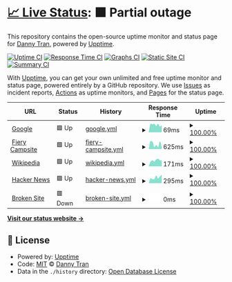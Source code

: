 # [📈 Live Status](https://nabdtran.github.io/upptime): <!--live status--> **🟧 Partial outage**

This repository contains the open-source uptime monitor and status page for [Danny Tran](https://www.linkedin.com/in/nabdtran/), powered by [Upptime](https://github.com/upptime/upptime).

[![Uptime CI](https://github.com/koj-co/upptime/workflows/Uptime%20CI/badge.svg)](https://github.com/koj-co/upptime/actions?query=workflow%3A%22Uptime+CI%22)
[![Response Time CI](https://github.com/koj-co/upptime/workflows/Response%20Time%20CI/badge.svg)](https://github.com/koj-co/upptime/actions?query=workflow%3A%22Response+Time+CI%22)
[![Graphs CI](https://github.com/koj-co/upptime/workflows/Graphs%20CI/badge.svg)](https://github.com/koj-co/upptime/actions?query=workflow%3A%22Graphs+CI%22)
[![Static Site CI](https://github.com/koj-co/upptime/workflows/Static%20Site%20CI/badge.svg)](https://github.com/koj-co/upptime/actions?query=workflow%3A%22Static+Site+CI%22)
[![Summary CI](https://github.com/koj-co/upptime/workflows/Summary%20CI/badge.svg)](https://github.com/koj-co/upptime/actions?query=workflow%3A%22Summary+CI%22)

With [Upptime](https://upptime.js.org), you can get your own unlimited and free uptime monitor and status page, powered entirely by a GitHub repository. We use [Issues](https://github.com/nabdtran/upptime/issues) as incident reports, [Actions](https://github.com/nabdtran/upptime/actions) as uptime monitors, and [Pages](https://nabdtran.github.io/upptime) for the status page.

<!--start: status pages-->
<!-- This summary is generated by Upptime (https://github.com/upptime/upptime) -->
<!-- Do not edit this manually, your changes will be overwritten -->
<!-- prettier-ignore -->
| URL | Status | History | Response Time | Uptime |
| --- | ------ | ------- | ------------- | ------ |
| <img alt="" src="https://favicons.githubusercontent.com/www.google.com" height="13"> [Google](https://www.google.com) | 🟩 Up | [google.yml](https://github.com/nabdtran/uptime/commits/HEAD/history/google.yml) | <details><summary><img alt="Response time graph" src="./graphs/google/response-time-week.png" height="20"> 69ms</summary><br><a href="https://nabdtran.github.io/uptime/history/google"><img alt="Response time 86" src="https://img.shields.io/endpoint?url=https%3A%2F%2Fraw.githubusercontent.com%2Fnabdtran%2Fuptime%2FHEAD%2Fapi%2Fgoogle%2Fresponse-time.json"></a><br><a href="https://nabdtran.github.io/uptime/history/google"><img alt="24-hour response time 64" src="https://img.shields.io/endpoint?url=https%3A%2F%2Fraw.githubusercontent.com%2Fnabdtran%2Fuptime%2FHEAD%2Fapi%2Fgoogle%2Fresponse-time-day.json"></a><br><a href="https://nabdtran.github.io/uptime/history/google"><img alt="7-day response time 69" src="https://img.shields.io/endpoint?url=https%3A%2F%2Fraw.githubusercontent.com%2Fnabdtran%2Fuptime%2FHEAD%2Fapi%2Fgoogle%2Fresponse-time-week.json"></a><br><a href="https://nabdtran.github.io/uptime/history/google"><img alt="30-day response time 90" src="https://img.shields.io/endpoint?url=https%3A%2F%2Fraw.githubusercontent.com%2Fnabdtran%2Fuptime%2FHEAD%2Fapi%2Fgoogle%2Fresponse-time-month.json"></a><br><a href="https://nabdtran.github.io/uptime/history/google"><img alt="1-year response time 86" src="https://img.shields.io/endpoint?url=https%3A%2F%2Fraw.githubusercontent.com%2Fnabdtran%2Fuptime%2FHEAD%2Fapi%2Fgoogle%2Fresponse-time-year.json"></a></details> | <details><summary><a href="https://nabdtran.github.io/uptime/history/google">100.00%</a></summary><a href="https://nabdtran.github.io/uptime/history/google"><img alt="All-time uptime 100.00%" src="https://img.shields.io/endpoint?url=https%3A%2F%2Fraw.githubusercontent.com%2Fnabdtran%2Fuptime%2FHEAD%2Fapi%2Fgoogle%2Fuptime.json"></a><br><a href="https://nabdtran.github.io/uptime/history/google"><img alt="24-hour uptime 100.00%" src="https://img.shields.io/endpoint?url=https%3A%2F%2Fraw.githubusercontent.com%2Fnabdtran%2Fuptime%2FHEAD%2Fapi%2Fgoogle%2Fuptime-day.json"></a><br><a href="https://nabdtran.github.io/uptime/history/google"><img alt="7-day uptime 100.00%" src="https://img.shields.io/endpoint?url=https%3A%2F%2Fraw.githubusercontent.com%2Fnabdtran%2Fuptime%2FHEAD%2Fapi%2Fgoogle%2Fuptime-week.json"></a><br><a href="https://nabdtran.github.io/uptime/history/google"><img alt="30-day uptime 100.00%" src="https://img.shields.io/endpoint?url=https%3A%2F%2Fraw.githubusercontent.com%2Fnabdtran%2Fuptime%2FHEAD%2Fapi%2Fgoogle%2Fuptime-month.json"></a><br><a href="https://nabdtran.github.io/uptime/history/google"><img alt="1-year uptime 100.00%" src="https://img.shields.io/endpoint?url=https%3A%2F%2Fraw.githubusercontent.com%2Fnabdtran%2Fuptime%2FHEAD%2Fapi%2Fgoogle%2Fuptime-year.json"></a></details>
| <img alt="" src="https://favicons.githubusercontent.com/fierycamp.site" height="13"> [Fiery Campsite](http://fierycamp.site) | 🟩 Up | [fiery-campsite.yml](https://github.com/nabdtran/uptime/commits/HEAD/history/fiery-campsite.yml) | <details><summary><img alt="Response time graph" src="./graphs/fiery-campsite/response-time-week.png" height="20"> 625ms</summary><br><a href="https://nabdtran.github.io/uptime/history/fiery-campsite"><img alt="Response time 1179" src="https://img.shields.io/endpoint?url=https%3A%2F%2Fraw.githubusercontent.com%2Fnabdtran%2Fuptime%2FHEAD%2Fapi%2Ffiery-campsite%2Fresponse-time.json"></a><br><a href="https://nabdtran.github.io/uptime/history/fiery-campsite"><img alt="24-hour response time 212" src="https://img.shields.io/endpoint?url=https%3A%2F%2Fraw.githubusercontent.com%2Fnabdtran%2Fuptime%2FHEAD%2Fapi%2Ffiery-campsite%2Fresponse-time-day.json"></a><br><a href="https://nabdtran.github.io/uptime/history/fiery-campsite"><img alt="7-day response time 625" src="https://img.shields.io/endpoint?url=https%3A%2F%2Fraw.githubusercontent.com%2Fnabdtran%2Fuptime%2FHEAD%2Fapi%2Ffiery-campsite%2Fresponse-time-week.json"></a><br><a href="https://nabdtran.github.io/uptime/history/fiery-campsite"><img alt="30-day response time 508" src="https://img.shields.io/endpoint?url=https%3A%2F%2Fraw.githubusercontent.com%2Fnabdtran%2Fuptime%2FHEAD%2Fapi%2Ffiery-campsite%2Fresponse-time-month.json"></a><br><a href="https://nabdtran.github.io/uptime/history/fiery-campsite"><img alt="1-year response time 1179" src="https://img.shields.io/endpoint?url=https%3A%2F%2Fraw.githubusercontent.com%2Fnabdtran%2Fuptime%2FHEAD%2Fapi%2Ffiery-campsite%2Fresponse-time-year.json"></a></details> | <details><summary><a href="https://nabdtran.github.io/uptime/history/fiery-campsite">100.00%</a></summary><a href="https://nabdtran.github.io/uptime/history/fiery-campsite"><img alt="All-time uptime 52.94%" src="https://img.shields.io/endpoint?url=https%3A%2F%2Fraw.githubusercontent.com%2Fnabdtran%2Fuptime%2FHEAD%2Fapi%2Ffiery-campsite%2Fuptime.json"></a><br><a href="https://nabdtran.github.io/uptime/history/fiery-campsite"><img alt="24-hour uptime 100.00%" src="https://img.shields.io/endpoint?url=https%3A%2F%2Fraw.githubusercontent.com%2Fnabdtran%2Fuptime%2FHEAD%2Fapi%2Ffiery-campsite%2Fuptime-day.json"></a><br><a href="https://nabdtran.github.io/uptime/history/fiery-campsite"><img alt="7-day uptime 100.00%" src="https://img.shields.io/endpoint?url=https%3A%2F%2Fraw.githubusercontent.com%2Fnabdtran%2Fuptime%2FHEAD%2Fapi%2Ffiery-campsite%2Fuptime-week.json"></a><br><a href="https://nabdtran.github.io/uptime/history/fiery-campsite"><img alt="30-day uptime 100.00%" src="https://img.shields.io/endpoint?url=https%3A%2F%2Fraw.githubusercontent.com%2Fnabdtran%2Fuptime%2FHEAD%2Fapi%2Ffiery-campsite%2Fuptime-month.json"></a><br><a href="https://nabdtran.github.io/uptime/history/fiery-campsite"><img alt="1-year uptime 52.94%" src="https://img.shields.io/endpoint?url=https%3A%2F%2Fraw.githubusercontent.com%2Fnabdtran%2Fuptime%2FHEAD%2Fapi%2Ffiery-campsite%2Fuptime-year.json"></a></details>
| <img alt="" src="https://favicons.githubusercontent.com/www.wikipedia.org" height="13"> [Wikipedia](https://www.wikipedia.org) | 🟩 Up | [wikipedia.yml](https://github.com/nabdtran/uptime/commits/HEAD/history/wikipedia.yml) | <details><summary><img alt="Response time graph" src="./graphs/wikipedia/response-time-week.png" height="20"> 171ms</summary><br><a href="https://nabdtran.github.io/uptime/history/wikipedia"><img alt="Response time 183" src="https://img.shields.io/endpoint?url=https%3A%2F%2Fraw.githubusercontent.com%2Fnabdtran%2Fuptime%2FHEAD%2Fapi%2Fwikipedia%2Fresponse-time.json"></a><br><a href="https://nabdtran.github.io/uptime/history/wikipedia"><img alt="24-hour response time 178" src="https://img.shields.io/endpoint?url=https%3A%2F%2Fraw.githubusercontent.com%2Fnabdtran%2Fuptime%2FHEAD%2Fapi%2Fwikipedia%2Fresponse-time-day.json"></a><br><a href="https://nabdtran.github.io/uptime/history/wikipedia"><img alt="7-day response time 171" src="https://img.shields.io/endpoint?url=https%3A%2F%2Fraw.githubusercontent.com%2Fnabdtran%2Fuptime%2FHEAD%2Fapi%2Fwikipedia%2Fresponse-time-week.json"></a><br><a href="https://nabdtran.github.io/uptime/history/wikipedia"><img alt="30-day response time 182" src="https://img.shields.io/endpoint?url=https%3A%2F%2Fraw.githubusercontent.com%2Fnabdtran%2Fuptime%2FHEAD%2Fapi%2Fwikipedia%2Fresponse-time-month.json"></a><br><a href="https://nabdtran.github.io/uptime/history/wikipedia"><img alt="1-year response time 183" src="https://img.shields.io/endpoint?url=https%3A%2F%2Fraw.githubusercontent.com%2Fnabdtran%2Fuptime%2FHEAD%2Fapi%2Fwikipedia%2Fresponse-time-year.json"></a></details> | <details><summary><a href="https://nabdtran.github.io/uptime/history/wikipedia">100.00%</a></summary><a href="https://nabdtran.github.io/uptime/history/wikipedia"><img alt="All-time uptime 100.00%" src="https://img.shields.io/endpoint?url=https%3A%2F%2Fraw.githubusercontent.com%2Fnabdtran%2Fuptime%2FHEAD%2Fapi%2Fwikipedia%2Fuptime.json"></a><br><a href="https://nabdtran.github.io/uptime/history/wikipedia"><img alt="24-hour uptime 100.00%" src="https://img.shields.io/endpoint?url=https%3A%2F%2Fraw.githubusercontent.com%2Fnabdtran%2Fuptime%2FHEAD%2Fapi%2Fwikipedia%2Fuptime-day.json"></a><br><a href="https://nabdtran.github.io/uptime/history/wikipedia"><img alt="7-day uptime 100.00%" src="https://img.shields.io/endpoint?url=https%3A%2F%2Fraw.githubusercontent.com%2Fnabdtran%2Fuptime%2FHEAD%2Fapi%2Fwikipedia%2Fuptime-week.json"></a><br><a href="https://nabdtran.github.io/uptime/history/wikipedia"><img alt="30-day uptime 100.00%" src="https://img.shields.io/endpoint?url=https%3A%2F%2Fraw.githubusercontent.com%2Fnabdtran%2Fuptime%2FHEAD%2Fapi%2Fwikipedia%2Fuptime-month.json"></a><br><a href="https://nabdtran.github.io/uptime/history/wikipedia"><img alt="1-year uptime 100.00%" src="https://img.shields.io/endpoint?url=https%3A%2F%2Fraw.githubusercontent.com%2Fnabdtran%2Fuptime%2FHEAD%2Fapi%2Fwikipedia%2Fuptime-year.json"></a></details>
| <img alt="" src="https://favicons.githubusercontent.com/news.ycombinator.com" height="13"> [Hacker News](https://news.ycombinator.com) | 🟩 Up | [hacker-news.yml](https://github.com/nabdtran/uptime/commits/HEAD/history/hacker-news.yml) | <details><summary><img alt="Response time graph" src="./graphs/hacker-news/response-time-week.png" height="20"> 295ms</summary><br><a href="https://nabdtran.github.io/uptime/history/hacker-news"><img alt="Response time 351" src="https://img.shields.io/endpoint?url=https%3A%2F%2Fraw.githubusercontent.com%2Fnabdtran%2Fuptime%2FHEAD%2Fapi%2Fhacker-news%2Fresponse-time.json"></a><br><a href="https://nabdtran.github.io/uptime/history/hacker-news"><img alt="24-hour response time 431" src="https://img.shields.io/endpoint?url=https%3A%2F%2Fraw.githubusercontent.com%2Fnabdtran%2Fuptime%2FHEAD%2Fapi%2Fhacker-news%2Fresponse-time-day.json"></a><br><a href="https://nabdtran.github.io/uptime/history/hacker-news"><img alt="7-day response time 295" src="https://img.shields.io/endpoint?url=https%3A%2F%2Fraw.githubusercontent.com%2Fnabdtran%2Fuptime%2FHEAD%2Fapi%2Fhacker-news%2Fresponse-time-week.json"></a><br><a href="https://nabdtran.github.io/uptime/history/hacker-news"><img alt="30-day response time 290" src="https://img.shields.io/endpoint?url=https%3A%2F%2Fraw.githubusercontent.com%2Fnabdtran%2Fuptime%2FHEAD%2Fapi%2Fhacker-news%2Fresponse-time-month.json"></a><br><a href="https://nabdtran.github.io/uptime/history/hacker-news"><img alt="1-year response time 351" src="https://img.shields.io/endpoint?url=https%3A%2F%2Fraw.githubusercontent.com%2Fnabdtran%2Fuptime%2FHEAD%2Fapi%2Fhacker-news%2Fresponse-time-year.json"></a></details> | <details><summary><a href="https://nabdtran.github.io/uptime/history/hacker-news">100.00%</a></summary><a href="https://nabdtran.github.io/uptime/history/hacker-news"><img alt="All-time uptime 99.97%" src="https://img.shields.io/endpoint?url=https%3A%2F%2Fraw.githubusercontent.com%2Fnabdtran%2Fuptime%2FHEAD%2Fapi%2Fhacker-news%2Fuptime.json"></a><br><a href="https://nabdtran.github.io/uptime/history/hacker-news"><img alt="24-hour uptime 100.00%" src="https://img.shields.io/endpoint?url=https%3A%2F%2Fraw.githubusercontent.com%2Fnabdtran%2Fuptime%2FHEAD%2Fapi%2Fhacker-news%2Fuptime-day.json"></a><br><a href="https://nabdtran.github.io/uptime/history/hacker-news"><img alt="7-day uptime 100.00%" src="https://img.shields.io/endpoint?url=https%3A%2F%2Fraw.githubusercontent.com%2Fnabdtran%2Fuptime%2FHEAD%2Fapi%2Fhacker-news%2Fuptime-week.json"></a><br><a href="https://nabdtran.github.io/uptime/history/hacker-news"><img alt="30-day uptime 100.00%" src="https://img.shields.io/endpoint?url=https%3A%2F%2Fraw.githubusercontent.com%2Fnabdtran%2Fuptime%2FHEAD%2Fapi%2Fhacker-news%2Fuptime-month.json"></a><br><a href="https://nabdtran.github.io/uptime/history/hacker-news"><img alt="1-year uptime 99.96%" src="https://img.shields.io/endpoint?url=https%3A%2F%2Fraw.githubusercontent.com%2Fnabdtran%2Fuptime%2FHEAD%2Fapi%2Fhacker-news%2Fuptime-year.json"></a></details>
| <img alt="" src="https://favicons.githubusercontent.com/thissitedoesnotexist.com" height="13"> [Broken Site](https://thissitedoesnotexist.com) | 🟥 Down | [broken-site.yml](https://github.com/nabdtran/uptime/commits/HEAD/history/broken-site.yml) | <details><summary><img alt="Response time graph" src="./graphs/broken-site/response-time-week.png" height="20"> 0ms</summary><br><a href="https://nabdtran.github.io/uptime/history/broken-site"><img alt="Response time 0" src="https://img.shields.io/endpoint?url=https%3A%2F%2Fraw.githubusercontent.com%2Fnabdtran%2Fuptime%2FHEAD%2Fapi%2Fbroken-site%2Fresponse-time.json"></a><br><a href="https://nabdtran.github.io/uptime/history/broken-site"><img alt="24-hour response time 0" src="https://img.shields.io/endpoint?url=https%3A%2F%2Fraw.githubusercontent.com%2Fnabdtran%2Fuptime%2FHEAD%2Fapi%2Fbroken-site%2Fresponse-time-day.json"></a><br><a href="https://nabdtran.github.io/uptime/history/broken-site"><img alt="7-day response time 0" src="https://img.shields.io/endpoint?url=https%3A%2F%2Fraw.githubusercontent.com%2Fnabdtran%2Fuptime%2FHEAD%2Fapi%2Fbroken-site%2Fresponse-time-week.json"></a><br><a href="https://nabdtran.github.io/uptime/history/broken-site"><img alt="30-day response time 0" src="https://img.shields.io/endpoint?url=https%3A%2F%2Fraw.githubusercontent.com%2Fnabdtran%2Fuptime%2FHEAD%2Fapi%2Fbroken-site%2Fresponse-time-month.json"></a><br><a href="https://nabdtran.github.io/uptime/history/broken-site"><img alt="1-year response time 0" src="https://img.shields.io/endpoint?url=https%3A%2F%2Fraw.githubusercontent.com%2Fnabdtran%2Fuptime%2FHEAD%2Fapi%2Fbroken-site%2Fresponse-time-year.json"></a></details> | <details><summary><a href="https://nabdtran.github.io/uptime/history/broken-site">100.00%</a></summary><a href="https://nabdtran.github.io/uptime/history/broken-site"><img alt="All-time uptime 100.00%" src="https://img.shields.io/endpoint?url=https%3A%2F%2Fraw.githubusercontent.com%2Fnabdtran%2Fuptime%2FHEAD%2Fapi%2Fbroken-site%2Fuptime.json"></a><br><a href="https://nabdtran.github.io/uptime/history/broken-site"><img alt="24-hour uptime 100.00%" src="https://img.shields.io/endpoint?url=https%3A%2F%2Fraw.githubusercontent.com%2Fnabdtran%2Fuptime%2FHEAD%2Fapi%2Fbroken-site%2Fuptime-day.json"></a><br><a href="https://nabdtran.github.io/uptime/history/broken-site"><img alt="7-day uptime 100.00%" src="https://img.shields.io/endpoint?url=https%3A%2F%2Fraw.githubusercontent.com%2Fnabdtran%2Fuptime%2FHEAD%2Fapi%2Fbroken-site%2Fuptime-week.json"></a><br><a href="https://nabdtran.github.io/uptime/history/broken-site"><img alt="30-day uptime 100.00%" src="https://img.shields.io/endpoint?url=https%3A%2F%2Fraw.githubusercontent.com%2Fnabdtran%2Fuptime%2FHEAD%2Fapi%2Fbroken-site%2Fuptime-month.json"></a><br><a href="https://nabdtran.github.io/uptime/history/broken-site"><img alt="1-year uptime 100.00%" src="https://img.shields.io/endpoint?url=https%3A%2F%2Fraw.githubusercontent.com%2Fnabdtran%2Fuptime%2FHEAD%2Fapi%2Fbroken-site%2Fuptime-year.json"></a></details>

<!--end: status pages-->

[**Visit our status website →**](https://nabdtran.github.io/upptime)

## 📄 License

- Powered by: [Upptime](https://github.com/upptime/upptime)
- Code: [MIT](./LICENSE) © [Danny Tran](https://www.linkedin.com/in/nabdtran/)
- Data in the `./history` directory: [Open Database License](https://opendatacommons.org/licenses/odbl/1-0/)
